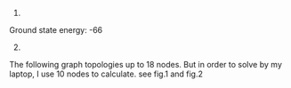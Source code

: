 1.
Ground state energy: -66

2.
The following graph topologies up to 18 nodes. But in order to solve by my laptop, I use 10 nodes to calculate.
see fig.1 and fig.2

